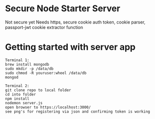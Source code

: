 # Secure Node Starter Server 
Not secure yet
Needs https, secure cookie auth token, cookie parser, passport-jwt cookie extractor function

# Getting started with server app

    Terminal 1:
    brew install mongodb
    sudo mkdir -p /data/db
    sudo chmod -R youruser:wheel /data/db
    mongod
    
    Terminal 2:
    git clone repo to local folder
    cd into folder
    npm install
    nodemon server.js
    open browser to https://localhost:3000/
    see png's for registering via json and confirming token is working
